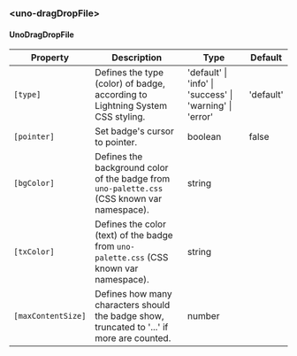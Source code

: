 ### \<uno-dragDropFile\>
#### UnoDragDropFile

| Property | Description | Type | Default |
| -------- | ----------- | ---- | ------- |
| `[type]` | Defines the type (color) of badge, according to Lightning System CSS styling. | 'default' \| 'info' \| 'success' \| 'warning' \| 'error' | 'default' |
| `[pointer]` | Set badge's cursor to pointer. | boolean | false |
| `[bgColor]` | Defines the background color of the badge from `uno-palette.css` (CSS known var namespace). | string | |
| `[txColor]` | Defines the color (text) of the badge from `uno-palette.css` (CSS known var namespace). | string | |
| `[maxContentSize]` | Defines how many characters should the badge show, truncated to '...' if more are counted. | number | |
